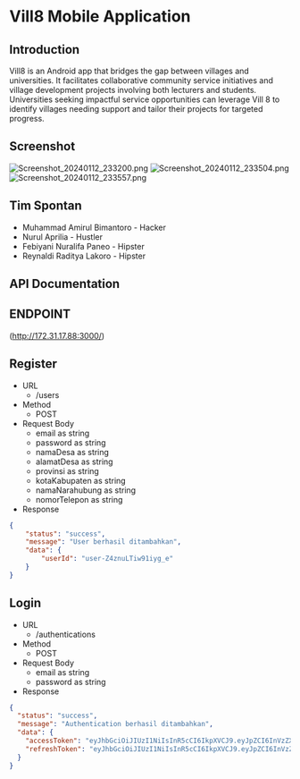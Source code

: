 # Vill8 Mobile Application
 ## Introduction
Vill8 is an Android app that bridges the gap between villages and universities. It facilitates collaborative community service initiatives and village development projects involving both lecturers and students. Universities seeking impactful service opportunities can leverage Vill 8 to identify villages needing support and tailor their projects for targeted progress.

## Screenshot
![Screenshot_20240112_233200.png](Screenshot_20240112_233200.png)
![Screenshot_20240112_233504.png](Screenshot_20240112_233504.png)
![Screenshot_20240112_233557.png](Screenshot_20240112_233557.png)

## Tim Spontan 
- Muhammad Amirul Bimantoro - Hacker
- Nurul Aprilia - Hustler
- Febiyani Nuralifa Paneo - Hipster
- Reynaldi Raditya Lakoro - Hipster

## API Documentation

## ENDPOINT
(http://172.31.17.88:3000/)

## Register
- URL
    - /users
- Method
    - POST
- Request Body
    - email as string
    - password as string
    - namaDesa as string
    - alamatDesa as string
    - provinsi as string
    - kotaKabupaten as string
    - namaNarahubung as string
    - nomorTelepon as string
- Response
```json
{
    "status": "success",
    "message": "User berhasil ditambahkan",
    "data": {
        "userId": "user-Z4znuLTiw91iyg_e"
    }
}
```

## Login
- URL
    - /authentications
- Method
    - POST
- Request Body
    - email as string
    - password as string
- Response
```json
{
  "status": "success",
  "message": "Authentication berhasil ditambahkan",
  "data": {
    "accessToken": "eyJhbGciOiJIUzI1NiIsInR5cCI6IkpXVCJ9.eyJpZCI6InVzZXItdEw1NHVNZENobXlsdGlUZyIsImlhdCI6MTcwNTA3NTk4N30.YJwNbVBBkowuTQJu8Hn4iQtP2fYQ_D72WLceXDInqD8",
    "refreshToken": "eyJhbGciOiJIUzI1NiIsInR5cCI6IkpXVCJ9.eyJpZCI6InVzZXItdEw1NHVNZENobXlsdGlUZyIsImlhdCI6MTcwNTA3NTk4N30.YJwNbVBBkowuTQJu8Hn4iQtP2fYQ_D72WLceXDInqD8"
  }
}
```
